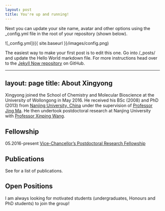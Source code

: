 ```yaml
---
layout: post
title: You're up and running!
---
```


Next you can update your site name, avatar and other options using the _config.yml file in the root of your repository (shown below).

![_config.yml]({{ site.baseurl }}/images/config.png)

The easiest way to make your first post is to edit this one. Go into /_posts/ and update the Hello World markdown file. For more instructions head over to the [Jekyll Now repository](https://github.com/barryclark/jekyll-now) on GitHub.

---
layout: page
title: <i class="fas fa-user"></i> About Xingyong
---

Xingyong joined the School of Chemistry and Molecular Bioscience at the University of Wollongong in May 2016. 
He received his BSc (2008) and PhD (2013) from [Nanjing University, China](http://www.nju.edu.cn) under the supervision of [Professor Jing Ma](http://itcc.nju.edu.cn/~majing/).
He then undertook postdoctoral research at Nanjing University with [Professor Xinping Wang](http://hysz.nju.edu.cn/xpwang/).

## Fellowship
05.2016-present [Vice-Chancellor’s Postdoctoral Research Fellowship](http://www.uow.edu.au/research/rso/grants/vcfellowships/index.html)

## Publications
See [<i class="ai ai-researchgate-square ai-1x"></i>](https://www.researchgate.net/profile/Xingyong_Wang) for a list of publications.

## Open Positions
I am always looking for motivated students (undergraduates, Honours and PhD students) to join the group! 
